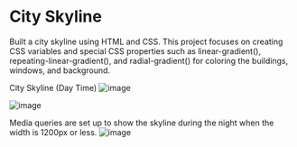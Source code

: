 # City Skyline
Built a city skyline using HTML and CSS. This project focuses on creating CSS variables and special CSS properties such as linear-gradient(), repeating-linear-gradient(), and radial-gradient() for coloring the buildings, windows, and background.

City Skyline (Day Time)
![image](https://github.com/kylehraja/CitySkyline/assets/140476247/d1594651-02f9-49ca-86ff-3e098ddaceb2)


![image](https://github.com/kylehraja/CitySkyline/assets/140476247/526ccd6f-3cab-42b6-8d70-25f49fdd41e8)


Media queries are set up to show the skyline during the night when the width is 1200px or less.
![image](https://github.com/kylehraja/CitySkyline/assets/140476247/1500b49f-c696-413d-9025-a3c8b07dacbf)


